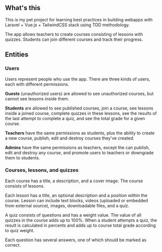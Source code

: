 ## What's this

This is my pet project for learning best practices in building webapps with Laravel + Vue.js + TailwindCSS stack using TDD methodology.

The app allows teachers to create courses consisting of lessons with quizzes. Students can join different courses and track their progress.

## Entities

### Users

Users represent people who use the app. There are three kinds of users, each with different permissions.

**Guests** (unauthorized users) are allowed to see unauthorized courses, but cannot see lessons inside them.

**Students** are allowed to see published courses, join a course, see lessons inside a joined course, complete quizzes in these lessons, see the results of the last attempt to complete a quiz, and see the total grade for a given course.

**Teachers** have the same permissions as students, plus the ability to create a new course, publish, edit and destroy courses they've created.

**Admins** have the same permissions as teachers, except the can publish, edit and destroy any course, and promote users to teachers or downgrade them to students.

### Courses, lessons, and quizzes

Each course has a title, a description, and a cover image. The course consists of lessons.

Each lesson has a title, an optional description and a position within the course. Lesson can include text blocks, videos (uploaded or embedded from external source), images, downloadable files, and a quiz.

A quiz consists of questions and has a weight value. The value of all quizzes in the course adds up to 100%. When a student attempts a quiz, the result is calculated in percents and adds up to course total grade according to quiz weight.

Each question has several answers, one of which should be marked as correct.
